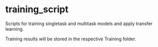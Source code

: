 # training_script

Scripts for training singletask and multitask models and apply transfer learning.

Training results will be stored in the respective Training folder. 


